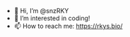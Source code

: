- 👋 Hi, I’m @snzRKY
- 👀 I’m interested in coding!
- 📫 How to reach me: https://rkys.bio/

<!---
snzRKY/snzRKY is a ✨ special ✨ repository because its `README.md` (this file) appears on your GitHub profile.
You can click the Preview link to take a look at your changes.
--->
